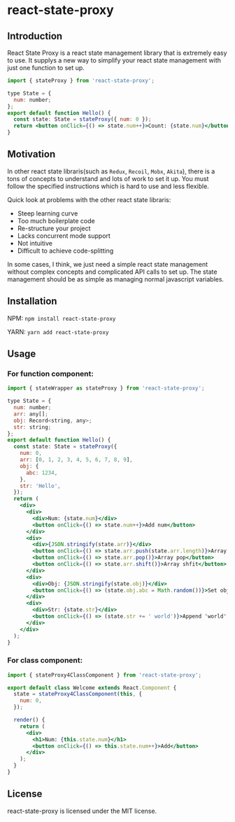 # react-state-proxy


## Introduction
React State Proxy is a react state management library that is extremely easy to use.
It supplys a new way to simplify your react state management with just one function to set up.


```jsx
import { stateProxy } from 'react-state-proxy';

type State = {
  num: number;
};
export default function Hello() {
  const state: State = stateProxy({ num: 0 });
  return <button onClick={() => state.num++}>Count: {state.num}</button>;
}
```


## Motivation
In other react state libraris(such as `Redux`, `Recoil`, `Mobx`, `Akita`),
there is a tons of concepts to understand and lots of work to set it up.
You must follow the specified instructions which is hard to use and less flexible.

Quick look at problems with the other react state libraris:

* Steep learning curve
* Too much boilerplate code
* Re-structure your project
* Lacks concurrent mode support
* Not intuitive
* Difficult to achieve code-splitting

In some cases, I think, we just need a simple react state management without complex concepts
and complicated API calls to set up. The state management should be as simple as managing normal
javascript variables.


## Installation


NPM: `npm install react-state-proxy`

YARN: `yarn add react-state-proxy`



## Usage


### For function component:

```jsx
import { stateWrapper as stateProxy } from 'react-state-proxy';

type State = {
  num: number;
  arr: any[];
  obj: Record<string, any>;
  str: string;
};
export default function Hello() {
  const state: State = stateProxy({
    num: 0,
    arr: [0, 1, 2, 3, 4, 5, 6, 7, 8, 9],
    obj: {
      abc: 1234,
    },
    str: 'Hello',
  });
  return (
    <div>
      <div>
        <div>Num: {state.num}</div>
        <button onClick={() => state.num++}>Add num</button>
      </div>
      <div>
        <div>{JSON.stringify(state.arr)}</div>
        <button onClick={() => state.arr.push(state.arr.length)}>Array push</button>
        <button onClick={() => state.arr.pop()}>Array pop</button>
        <button onClick={() => state.arr.shift()}>Array shfit</button>
      </div>
      <div>
        <div>Obj: {JSON.stringify(state.obj)}</div>
        <button onClick={() => (state.obj.abc = Math.random())}>Set obj.abc</button>
      </div>
      <div>
        <div>Str: {state.str}</div>
        <button onClick={() => (state.str += ' world')}>Append 'world' to str</button>
      </div>
    </div>
  );
}

```

### For class component:

```jsx
import { stateProxy4ClassComponent } from 'react-state-proxy';

export default class Welcome extends React.Component {
  state = stateProxy4ClassComponent(this, {
    num: 0,
  });

  render() {
    return (
      <div>
        <h1>Num: {this.state.num}</h1>
        <button onClick={() => this.state.num++}>Add</button>
      </div>
    );
  }
}
```


## License

react-state-proxy is licensed under the MIT license.
